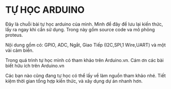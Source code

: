 # TỰ HỌC ARDUINO
Đây là chuỗi bài tự học arduino của mình. Mình để đây để lưu lại kiến thức, lấy ra ngay khi cần sử dụng. Trong này gồm source code va mô phỏng proteus. 

Nội dung gồm có: GPIO, ADC, Ngắt, Giao Tiếp (I2C,SPI,1 Wire,UART) và một vài cảm biến.

Trong quá trình tự học mình có tham khảo trên Arduino.vn. Cám ơn các bài biết hữu ích trên Arduino.vn

Các bạn nào cũng đang tự học có thể lấy về làm nguồn tham khảo nhé. Tiết kiệm thời gian tổng hợp kiến thức, và xây dụng dự án nhanh hơn.
